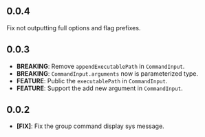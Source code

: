 ## 0.0.4

Fix not outputting full options and flag prefixes.

## 0.0.3

- **BREAKING**: Remove `appendExecutablePath` in `CommandInput`.
- **BREAKING**: `CommandInput.arguments` now is parameterized type.
- **FEATURE**: Public the `executablePath` in `CommandInput`.
- **FEATURE**: Support the add new argument in `CommandInput`.

## 0.0.2

- **[FIX]**: Fix the group command display sys message.
